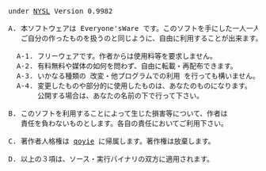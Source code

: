<pre>
under <a href="http://www.kmonos.net/nysl">NYSL</a> Version 0.9982

A. 本ソフトウェアは Everyone'sWare です。このソフトを手にした一人一人が、
   ご自分の作ったものを扱うのと同じように、自由に利用することが出来ます。

  A-1. フリーウェアです。作者からは使用料等を要求しません。
  A-2. 有料無料や媒体の如何を問わず、自由に転載・再配布できます。
  A-3. いかなる種類の 改変・他プログラムでの利用 を行っても構いません。
  A-4. 変更したものや部分的に使用したものは、あなたのものになります。
       公開する場合は、あなたの名前の下で行って下さい。

B. このソフトを利用することによって生じた損害等について、作者は
   責任を負わないものとします。各自の責任においてご利用下さい。

C. 著作者人格権は <a href="https://github.com/qoyie">qoyie</a> に帰属します。著作権は放棄します。

D. 以上の３項は、ソース・実行バイナリの双方に適用されます。
</pre>
